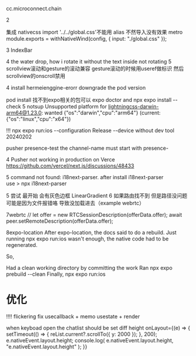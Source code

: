 <!-- jackwang@microconnect.com
Mci@112 -->
cc.microconnect.chain


<!-- layout名字拼错 导致header无法显示 -->

2

集成 nativecss import '../../global.css'不能用 alias 不然导入没有效果 metro module.exports = withNativeWind(config, { input: "./global.css" });

3 IndexBar
<!-- 1 切换tab的时候还显示，3teleport的时候位置问题，2震动交互 (计算较多)-->  4 the water drop, how i rotate it without the text inside not rotating 5 scrollview滚动和gesture的滚动兼容  gesture滚动的时候用useref做标识 然后scrollview的onscroll禁用
4 install hermeienggine-erorr downgrade the pod version

pod install 找不到expo相关的包可以 expo doctor and npx expo install --check
5 notsup Unsupported platform for lightningcss-darwin-arm64@1.23.0: wanted {"os":"darwin","cpu":"arm64"} (current: {"os":"linux","cpu":"x64"})


!!!  npx expo run:ios --configuration Release  --device  without dev tool  20240202

pusher
presence-test  the channel-name must start with presence-

4
Pusher not working in production on Verce 
https://github.com/vercel/next.js/discussions/48433

5
command not found: i18next-parser. after install  i18next-parser    
use > npx i18next-parser

5
尝试 最开始 会有灰色边框 LinearGradient
6 如果路由找不到 但是路径没问题 可能是因为文件报错咯 导致没加载进去（example webrtc）

7webrtc 
   // let offer = new RTCSessionDescription(offerData.offer);
      await peer.setRemoteDescription(offerData.offer); 
  <!-- fix 多看别人代码 -->

8expo-location
  After expo-location, the docs said to do a rebuild. Just running npx expo run:ios wasn't enough, the native code had to be regenerated.

So,

Had a clean working directory by committing the work
Ran npx expo prebuild --clean
Finally, npx expo run:ios


# 优化
!!!! flickering fix
usecallback + memo 
usestate + render


when keyboad open the chatlist should be set diff height
 onLayout={(e) => {
          setTimeout(() => {
            reList.current?.scrollTo({ y: 2000 });
          }, 200);
          e.nativeEvent.layout.height;
          console.log(
            e.nativeEvent.layout.height,
            "e.nativeEvent.layout.height"
          );
        }}